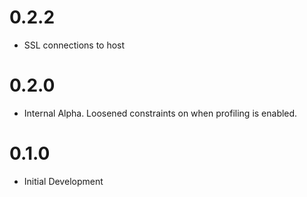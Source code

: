# 0.2.2

* SSL connections to host

# 0.2.0

* Internal Alpha. Loosened constraints on when profiling is enabled.

# 0.1.0

* Initial Development